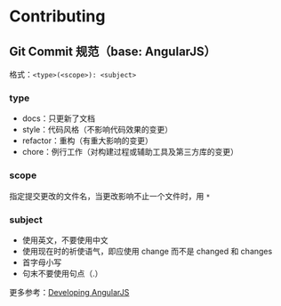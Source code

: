 # Contributing

## Git Commit 规范（base: AngularJS）

格式：`<type>(<scope>): <subject>`

### type

- docs：只更新了文档
- style：代码风格（不影响代码效果的变更）
- refactor：重构（有重大影响的变更）
- chore：例行工作（对构建过程或辅助工具及第三方库的变更）

### scope

指定提交更改的文件名，当更改影响不止一个文件时，用 `*`

### subject

- 使用英文，不要使用中文
- 使用现在时的祈使语气，即应使用 change 而不是 changed 和 changes
- 首字母小写
- 句末不要使用句点（.）

更多参考：[Developing AngularJS](https://github.com/angular/angular.js/blob/master/DEVELOPERS.md)
